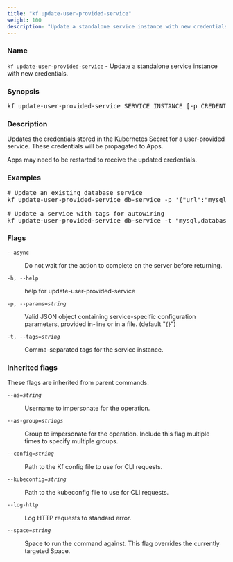 ```yaml
---
title: "kf update-user-provided-service"
weight: 100
description: "Update a standalone service instance with new credentials."
---
```

### Name

<code translate="no">kf update-user-provided-service</code> - Update a standalone service instance with new credentials.

### Synopsis

<pre translate="no">kf update-user-provided-service SERVICE_INSTANCE [-p CREDENTIALS] [-t TAGS] [flags]</pre>

### Description

Updates the credentials stored in the Kubernetes Secret for a user-provided service.
These credentials will be propagated to Apps.

Apps may need to be restarted to receive the updated credentials.


### Examples

<pre translate="no">
# Update an existing database service
kf update-user-provided-service db-service -p &#39;{&#34;url&#34;:&#34;mysql://...&#34;}&#39;

# Update a service with tags for autowiring
kf update-user-provided-service db-service -t &#34;mysql,database,sql&#34;
</pre>

### Flags

<dl>
<dt><code translate="no">--async</code></dt>
<dd><p>Do not wait for the action to complete on the server before returning.</p>
</dd>
<dt><code translate="no">-h, --help</code></dt>
<dd><p>help for update-user-provided-service</p>
</dd>
<dt><code translate="no">-p, --params=<var translate="no">string</var></code></dt>
<dd><p>Valid JSON object containing service-specific configuration parameters, provided in-line or in a file. (default &quot;{}&quot;)</p>
</dd>
<dt><code translate="no">-t, --tags=<var translate="no">string</var></code></dt>
<dd><p>Comma-separated tags for the service instance.</p>
</dd>
</dl>


### Inherited flags

These flags are inherited from parent commands.

<dl>
<dt><code translate="no">--as=<var translate="no">string</var></code></dt>
<dd><p>Username to impersonate for the operation.</p>
</dd>
<dt><code translate="no">--as-group=<var translate="no">strings</var></code></dt>
<dd><p>Group to impersonate for the operation. Include this flag multiple times to specify multiple groups.</p>
</dd>
<dt><code translate="no">--config=<var translate="no">string</var></code></dt>
<dd><p>Path to the Kf config file to use for CLI requests.</p>
</dd>
<dt><code translate="no">--kubeconfig=<var translate="no">string</var></code></dt>
<dd><p>Path to the kubeconfig file to use for CLI requests.</p>
</dd>
<dt><code translate="no">--log-http</code></dt>
<dd><p>Log HTTP requests to standard error.</p>
</dd>
<dt><code translate="no">--space=<var translate="no">string</var></code></dt>
<dd><p>Space to run the command against. This flag overrides the currently targeted Space.</p>
</dd>
</dl>


